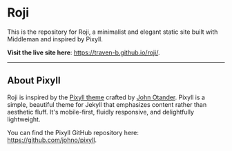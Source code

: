 # Roji

This is the repository for Roji, a minimalist and elegant static site built with Middleman and inspired by Pixyll.

**Visit the live site here**: <https://traven-b.github.io/roji/>.

---

## About Pixyll

Roji is inspired by the [Pixyll theme](https://www.pixyll.com/) crafted by [John Otander](https://johno.com). Pixyll is a simple, beautiful theme for Jekyll that emphasizes content rather than aesthetic fluff. It's mobile-first, fluidly responsive, and delightfully lightweight.

You can find the Pixyll GitHub repository here: <https://github.com/johno/pixyll>.
